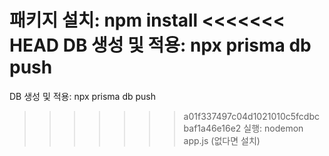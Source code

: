 패키지 설치: npm install
<<<<<<< HEAD
DB 생성 및 적용: npx prisma db push
=======

DB 생성 및 적용: npx prisma db push

>>>>>>> a01f337497c04d1021010c5fcdbcbaf1a46e16e2
실행: nodemon app.js (없다면 설치)
